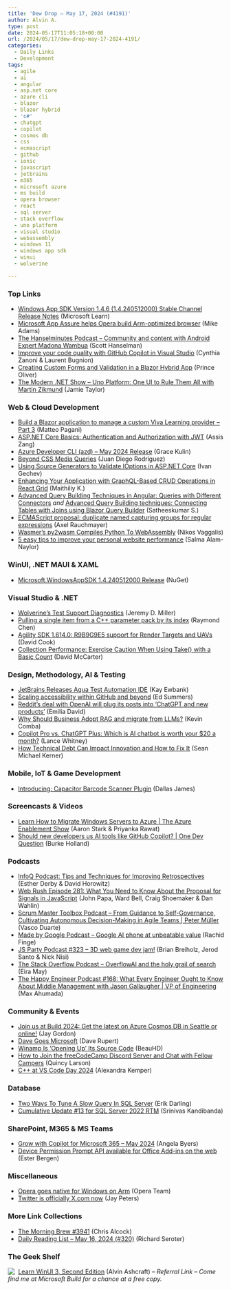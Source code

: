 ```yaml
---
title: 'Dew Drop – May 17, 2024 (#4191)'
author: Alvin A.
type: post
date: 2024-05-17T11:05:18+00:00
url: /2024/05/17/dew-drop-may-17-2024-4191/
categories:
  - Daily Links
  - Development
tags:
  - agile
  - ai
  - angular
  - asp.net core
  - azure cli
  - blazor
  - blazor hybrid
  - 'c#'
  - chatgpt
  - copilot
  - cosmos db
  - css
  - ecmascript
  - github
  - ionic
  - javascript
  - jetbrains
  - m365
  - microsoft azure
  - ms build
  - opera browser
  - react
  - sql server
  - stack overflow
  - uno platform
  - visual studio
  - webassembly
  - windows 11
  - windows app sdk
  - winui
  - wolverine

---
```

### <a name="top"></a>Top Links

  * <a href="https://learn.microsoft.com/windows/apps/windows-app-sdk/stable-channel#version-146-14240512000" target="_blank" rel="noopener">Windows App SDK Version 1.4.6 (1.4.240512000) Stable Channel Release Notes</a> (Microsoft Learn)
  * <a href="https://blogs.windows.com/windowsdeveloper/2024/05/16/microsoft-app-assure-helps-opera-build-arm-optimized-browser/" target="_blank" rel="noopener">Microsoft App Assure helps Opera build Arm-optimized browser</a> (Mike Adams)
  * <a href="https://www.hanselminutes.com/945/community-and-content-with-android-expert-madona-wambua" target="_blank" rel="noopener">The Hanselminutes Podcast &#8211; Community and content with Android Expert Madona Wambua</a> (Scott Hanselman)
  * <a href="https://devblogs.microsoft.com/visualstudio/improve-your-code-quality-with-github-copilot-in-visual-studio/" target="_blank" rel="noopener">Improve your code quality with GitHub Copilot in Visual Studio</a> (Cynthia Zanoni & Laurent Bugnion)
  * <a href="https://www.syncfusion.com/blogs/post/blazor-hybrid-app-custom-forms-validation?utm_source=alvinashcraft&utm_medium=email&utm_campaign=alvinashcraft_blog_edmmay24" target="_blank" rel="noopener">Creating Custom Forms and Validation in a Blazor Hybrid App</a> (Prince Oliver)
  * <a href="https://dotnetcore.show/season-6/s06e18-uno-platform-one-ui-to-rule-them-all-with-martin-zikmund/" target="_blank" rel="noopener">The Modern .NET Show &#8211; Uno Platform: One UI to Rule Them All with Martin Zikmund</a> (Jamie Taylor)



### <a name="web"></a>Web & Cloud Development

  * <a href="https://www.developerscantina.com/p/viva-learning-blazor-app-part-3/" target="_blank" rel="noopener">Build a Blazor application to manage a custom Viva Learning provider &#8211; Part 3</a> (Matteo Pagani)
  * <a href="https://www.telerik.com/blogs/asp-net-core-basics-authentication-authorization-jwt" target="_blank" rel="noopener">ASP.NET Core Basics: Authentication and Authorization with JWT</a> (Assis Zang)
  * <a href="https://devblogs.microsoft.com/azure-sdk/azure-developer-cli-azd-may-2024-release/" target="_blank" rel="noopener">Azure Developer CLI (azd) – May 2024 Release</a> (Grace Kulin)
  * <a href="https://smashingmagazine.com/2024/05/beyond-css-media-queries/" target="_blank" rel="noopener">Beyond CSS Media Queries</a> (Juan Diego Rodríguez)
  * <a href="https://code-maze.com/aspnetcore-using-source-generators-to-validate-ioptions/" target="_blank" rel="noopener">Using Source Generators to Validate IOptions in ASP.NET Core</a> (Ivan Gechev)
  * <a href="https://www.syncfusion.com/blogs/post/graphql-crud-in-react-grid?utm_source=alvinashcraft&utm_medium=email&utm_campaign=alvinashcraft_blog_edmmay24" target="_blank" rel="noopener">Enhancing Your Application with GraphQL-Based CRUD Operations in React Grid</a> (Maithiliy K.)
  * <a href="https://www.syncfusion.com/blogs/post/angular-query-building-techniques-with-connectors?utm_source=alvinashcraft&utm_medium=email&utm_campaign=alvinashcraft_blog_edmmay24" target="_blank" rel="noopener">Advanced Query Building Techniques in Angular: Queries with Different Connectors</a> _and_ <a href="https://www.syncfusion.com/blogs/post/advanced-query-building-blazor-connecting-tables-joins?utm_source=alvinashcraft&utm_medium=email&utm_campaign=alvinashcraft_blog_edmmay24" target="_blank" rel="noopener">Advanced Query Building techniques: Connecting Tables with Joins using Blazor Query Builder</a> (Satheeskumar S.)
  * <a href="https://2ality.com/2024/05/proposal-duplicate-named-capturing-groups.html" target="_blank" rel="noopener">ECMAScript proposal: duplicate named capturing groups for regular expressions</a> (Axel Rauchmayer)
  * <a href="http://www.i-programmer.info/news/87-web-development/17191-wasmers-py2wasm-compiles-python-to-webassembly.html" target="_blank" rel="noopener">Wasmer&#8217;s py2wasm Compiles Python To WebAssembly</a> (Nikos Vaggalis)
  * <a href="https://blog.sentry.io/5-easy-tips-to-improve-your-personal-website-performance/" target="_blank" rel="noopener">5 easy tips to improve your personal website performance</a> (Salma Alam-Naylor)



### <a name="silverlight"></a>WinUI, .NET MAUI & XAML

  * <a href="https://www.nuget.org/packages/Microsoft.WindowsAppSDK/1.4.240512000" target="_blank" rel="noopener">Microsoft.WindowsAppSDK 1.4.240512000 Release</a> (NuGet)



### <a name="dotnet"></a>Visual Studio & .NET

  * <a href="https://jeremydmiller.com/2024/05/16/wolverines-test-support-diagnostics/" target="_blank" rel="noopener">Wolverine’s Test Support Diagnostics</a> (Jeremy D. Miller)
  * <a href="https://devblogs.microsoft.com/oldnewthing/20240516-00/?p=109771" target="_blank" rel="noopener">Pulling a single item from a C++ parameter pack by its index</a> (Raymond Chen)
  * <a href="https://devblogs.microsoft.com/directx/agility-sdk-1-614-0/" target="_blank" rel="noopener">Agility SDK 1.614.0: R9B9G9E5 support for Render Targets and UAVs</a> (David Cook)
  * <a href="https://dotnettips.wordpress.com/2024/05/17/collection-performance-exercise-caution-when-using-take-with-a-basic-count/" target="_blank" rel="noopener">Collection Performance: Exercise Caution When Using Take() with a Basic Count</a> (David McCarter)



### <a name="design"></a>Design, Methodology, AI & Testing

  * <a href="http://www.i-programmer.info/news/90-tools/17190-jetbrains-releases-aqua-test-automation-ide.html" target="_blank" rel="noopener">JetBrains Releases Aqua Test Automation IDE</a> (Kay Ewbank)
  * <a href="https://github.blog/2024-05-16-scaling-accessibility-within-github-and-beyond/" target="_blank" rel="noopener">Scaling accessibility within GitHub and beyond</a> (Ed Summers)
  * <a href="https://www.theverge.com/2024/5/16/24158529/reddit-openai-chatgpt-api-access-advertising" target="_blank" rel="noopener">Reddit’s deal with OpenAI will plug its posts into ‘ChatGPT and new products’</a> (Emilia David)
  * <a href="https://techcommunity.microsoft.com/t5/educator-developer-blog/why-should-business-adopt-rag-and-migrate-from-llms/ba-p/4138015" target="_blank" rel="noopener">Why Should Business Adopt RAG and migrate from LLMs?</a> (Kevin Comba)
  * <a href="https://www.zdnet.com/article/copilot-pro-vs-chatgpt-plus-which-is-ai-chatbot-is-worth-your-20-a-month/#ftag=RSSbaffb68" target="_blank" rel="noopener">Copilot Pro vs. ChatGPT Plus: Which is AI chatbot is worth your $20 a month?</a> (Lance Whitney)
  * <a href="https://www.itprotoday.com/it-operations-and-management/how-technical-debt-can-impact-innovation-and-how-fix-it" target="_blank" rel="noopener">How Technical Debt Can Impact Innovation and How to Fix It</a> (Sean Michael Kerner)



### <a name="mobile"></a>Mobile, IoT & Game Development

  * <a href="https://ionic.io/blog/introducing-capacitor-barcode-scanner-plugin" target="_blank" rel="noopener">Introducing: Capacitor Barcode Scanner Plugin</a> (Dallas James)



### <a name="videos"></a>Screencasts & Videos

  * <a href="http://www.youtube.com/watch?v=NWDGn8_CXsA" target="_blank" rel="noopener">Learn How to Migrate Windows Servers to Azure | The Azure Enablement Show</a> (Aaron Stark & Priyanka Rawat)
  * <a href="http://www.youtube.com/watch?v=QfEBwvqvTwk" target="_blank" rel="noopener">Should new developers us AI tools like GitHub Copilot? | One Dev Question</a> (Burke Holland)



### <a name="podcasts"></a>Podcasts

  * <a href="https://www.infoq.com/podcasts/tips-techniques-improving-retrospectives/" target="_blank" rel="noopener">InfoQ Podcast: Tips and Techniques for Improving Retrospectives</a> (Esther Derby & David Horowitz)
  * <a href="https://www.webrush.io/episodes/episode-281-what-you-need-to-know-about-the-proposal-for-signals-in-javascript" target="_blank" rel="noopener">Web Rush Episode 281: What You Need to Know About the Proposal for Signals in JavaScript</a> (John Papa, Ward Bell, Craig Shoemaker & Dan Wahlin)
  * <a href="https://scrummastertoolbox.libsyn.com/from-guidance-to-self-governance-cultivating-autonomous-decision-making-in-agile-teams-peter-mller" target="_blank" rel="noopener">Scrum Master Toolbox Podcast &#8211; From Guidance to Self-Governance, Cultivating Autonomous Decision-Making in Agile Teams | Peter Müller</a> (Vasco Duarte)
  * <a href="https://shows.acast.com/made-by-google-podcast/episodes/66434eb7c29cb300126d06dd" target="_blank" rel="noopener">Made by Google Podcast &#8211; Google AI phone at unbeatable value</a> (Rachid Finge)
  * <a href="https://changelog.com/jsparty/323" target="_blank" rel="noopener">JS Party Podcast #323 &#8211; 3D web game dev jam!</a> (Brian Breiholz, Jerod Santo & Nick Nisi)
  * <a href="https://stackoverflow.blog/2024/05/17/overflowai-and-the-holy-grail-of-search/" target="_blank" rel="noopener">The Stack Overflow Podcast &#8211; OverflowAI and the holy grail of search</a> (Eira May)
  * <a href="https://oasisofcourage.com/168-what-every-engineer-ought-to-know-about-middle-management-with-jason-gallaugher-vp-of-engineering/" target="_blank" rel="noopener">The Happy Engineer Podcast #168: What Every Engineer Ought to Know About Middle Management with Jason Gallaugher | VP of Engineering</a> (Max Ahumada)



### <a name="events"></a>Community & Events

  * <a href="https://devblogs.microsoft.com/cosmosdb/join-us-at-build-2024-get-the-latest-on-azure-cosmos-db-in-seattle-or-online/" target="_blank" rel="noopener">Join us at Build 2024: Get the latest on Azure Cosmos DB in Seattle or online!</a> (Jay Gordon)
  * <a href="https://daverupert.com/2024/05/dave-goes-microsoft/" target="_blank" rel="noopener">Dave Goes Microsoft</a> (Dave Rupert)
  * <a href="https://news.slashdot.org/story/24/05/17/0022219/winamp-is-opening-up-its-source-code?utm_source=rss1.0mainlinkanon&utm_medium=feed" target="_blank" rel="noopener">Winamp Is &#8216;Opening Up&#8217; Its Source Code</a> (BeauHD)
  * <a href="https://www.freecodecamp.org/news/how-to-join-the-freecodecamp-discord-server-and-chat-with-fellow-campers/" target="_blank" rel="noopener">How to Join the freeCodeCamp Discord Server and Chat with Fellow Campers</a> (Quincy Larson)
  * <a href="https://devblogs.microsoft.com/cppblog/cpp-at-vs-code-day-2024/" target="_blank" rel="noopener">C++ at VS Code Day 2024</a> (Alexandra Kemper)



### <a name="sql"></a>Database

  * <a href="https://erikdarling.com/two-ways-to-tune-a-slow-query-in-sql-server/" target="_blank" rel="noopener">Two Ways To Tune A Slow Query In SQL Server</a> (Erik Darling)
  * <a href="https://techcommunity.microsoft.com/t5/sql-server-blog/cumulative-update-13-for-sql-server-2022-rtm/ba-p/4143160" target="_blank" rel="noopener">Cumulative Update #13 for SQL Server 2022 RTM</a> (Srinivas Kandibanda)



### <a name="sp"></a>SharePoint, M365 & MS Teams

  * <a href="https://techcommunity.microsoft.com/t5/copilot-for-microsoft-365/grow-with-copilot-for-microsoft-365-may-2024/ba-p/4140175" target="_blank" rel="noopener">Grow with Copilot for Microsoft 365 &#8211; May 2024</a> (Angela Byers)
  * <a href="https://devblogs.microsoft.com/microsoft365dev/device-permission-prompt-api-available-for-office-add-ins/" target="_blank" rel="noopener">Device Permission Prompt API available for Office Add-ins on the web</a> (Ester Bergen)



### <a name="misc"></a>Miscellaneous

  * <a href="https://press.opera.com/2024/05/16/opera-goes-native-for-windows-on-arm/" target="_blank" rel="noopener">Opera goes native for Windows on Arm</a> (Opera Team)
  * <a href="https://www.theverge.com/2024/5/17/23829098/twitter-x-com-url-links-switch" target="_blank" rel="noopener">Twitter is officially X.com now</a> (Jay Peters)



### <a name="links"></a>More Link Collections

  * <a href="https://blog.cwa.me.uk/2024/05/17/the-morning-brew-3941/" target="_blank" rel="noopener">The Morning Brew #3941</a> (Chris Alcock)
  * <a href="https://seroter.com/2024/05/16/daily-reading-list-may-16-2024-320/" target="_blank" rel="noopener">Daily Reading List – May 16, 2024 (#320)</a> (Richard Seroter)



### <a name="shelf"></a>The Geek Shelf

<a href="https://www.amazon.com/dp/1805120069/?tag=amavin-20" target="_blank" rel="noopener"><img decoding="async" align="left" style="margin: 0px 4px 0px 0px; border: 0px currentcolor; border-image: none; float: left; display: inline; background-image: none;" src="https://m.media-amazon.com/images/I/41Ilej0j-yL._SS135_.jpg" border="0" /></a>&nbsp;<a href="https://www.amazon.com/dp/1805120069/?tag=amavin-20" target="_blank" rel="noopener">Learn WinUI 3, Second Edition</a> (Alvin Ashcraft) &#8211; _Referral Link &#8211; Come find me at Microsoft Build for a chance at a free copy._